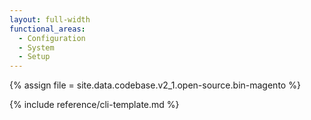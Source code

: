 ```yaml
---
layout: full-width
functional_areas:
  - Configuration
  - System
  - Setup
---
```


{% assign file = site.data.codebase.v2_1.open-source.bin-magento %}

{% include reference/cli-template.md %}